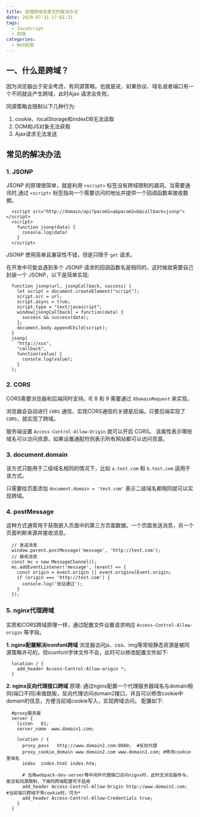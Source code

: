 ```yaml
---
title: 前端跨域及常见的解决办法
date: 2020-07-31 17:01:31
tags: 
  - JavaScript
  - 前端
categories:
  - Web前端
---
```

## 一、什么是跨域？
因为浏览器出于安全考虑，有同源策略。也就是说，如果协议、域名或者端口有一个不同就会产生跨域，此时Ajax 请求会失败。

同源策略会限制以下几种行为:
1. cookie、localStorage和indexDB无法读取
2. DOM和JS对象无法获取
3. Ajax请求无法发送

## 常见的解决办法

### 1. JSONP
JSONP 的原理很简单，就是利用 `<script>` 标签没有跨域限制的漏洞。当需要通讯时,通过 `<script>` 标签指向一个需要访问的地址并提供一个回调函数来接收数据。
```JS
  <script src="http://domain/api?param1=a&param2=b&callback=jsonp"></script>
  <script>
    function jsonp(data) {
      console.log(data)
    }
  </script>  
```
JSONP 使用简单且兼容性不错，但是只限于 `get` 请求。

在开发中可能会遇到多个 JSONP 请求的回调函数名是相同的，这时候就需要自己封装一个 JSONP，以下是简单实现:
```JS
  function jsonp(url, jsonpCallback, success) {
    let script = document.createElement("script");
    script.src = url;
    script.async = true;
    script.type = "text/javascript";
    window[jsonpCallback] = function(data) {
      success && success(data);
    };
    document.body.appendChild(script);
  }
  jsonp(
    "http://xxx",
    "callback",
    function(value) {
      console.log(value);
    }
  );
```

### 2. CORS
CORS需要浏览器和后端同时支持。IE 8 和 9 需要通过 `XDomainRequest` 来实现。

浏览器会自动进行 `CORS` 通信，实现CORS通信的关键是后端。只要后端实现了 `CORS`，就实现了跨域。

服务端设置 `Access-Control-Allow-Origin` 就可以开启 CORS。 该属性表示哪些域名可以访问资源，如果设置通配符则表示所有网站都可以访问资源。

### 3. document.domain
该方式只能用于二级域名相同的情况下，比如 `a.test.com` 和 `b.test.com` 适用于该方式。

只需要给页面添加 `document.domain = 'test.com'` 表示二级域名都相同就可以实现跨域。

### 4. postMessage
这种方式通常用于获取嵌入页面中的第三方页面数据。一个页面发送消息，另一个页面判断来源并接收消息。
```JS
  // 发送消息
  window.parent.postMessage('message', 'http://test.com');
  // 接收消息
  const mc = new MessageChannel();
  mc.addEventListener('message', (event) => {
    const origin = event.origin || event.originalEvent.origin;
    if (origin === 'http://test.com') {
      console.log('验证通过');
    }
  });
```

### 5. nginx代理跨域
实质和CORS跨域原理一样，通过配置文件设置请求响应 `Access-Control-Allow-origin` 等字段。

**1. nginx配置解决iconfont跨域**
浏览器访问js、css、img等常规静态资源是被同源策略许可的，但iconfont字体文件不会，此时可以修改配置文件如下:
```JS
  location / {
    add_header Access-Control-Allow-origin *;
  }
```

**2. nginx反向代理接口跨域**
原理: 通过nginx配置一个代理服务器域名与domain相同(端口不同)来做跳板，反向代理访问domain2接口，并且可以修改cookie中domain的信息，方便当前域cookie写入，实现跨域访问。
配置如下:
```JS
  #proxy服务器
  server {
    listen   81;
    server_name  www.domain1.com;

    location / {
      proxy_pass   http://www.domain2.com:8080;  #反向代理
      proxy_cookie_domain www.domain2.com www.domain1.com; #修改cookie里域名
      index  index.html index.htm;

      # 当用webpack-dev-server等中间件代理接口访问nignx时，此时无浏览器参与，故没有同源限制，下面的跨域配置可不启用
      add_header Access-Control-Allow-Origin http://www.domain1.com;  #当前端只跨域不带cookie时，可为*
      add_header Access-Control-Allow-Credentials true;
    }
  }
```


